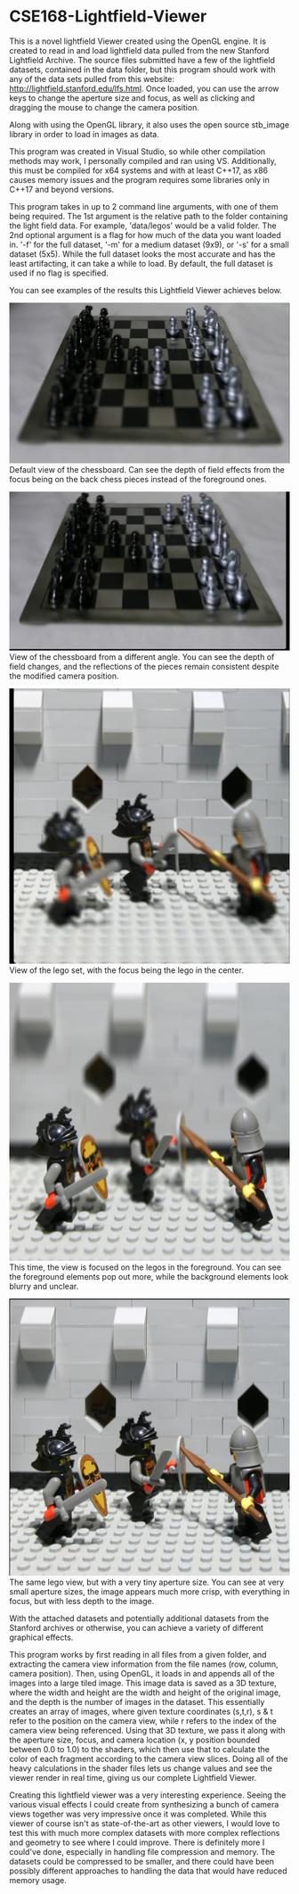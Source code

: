 # CSE168-Lightfield-Viewer
This is a novel lightfield Viewer created using the OpenGL engine.
It is created to read in and load lightfield data pulled from the new Stanford Lightfield Archive.
The source files submitted have a few of the lightfield datasets, contained in the data folder, but this program
should work with any of the data sets pulled from this website: http://lightfield.stanford.edu/lfs.html. 
Once loaded, you can use the arrow keys to change the aperture size and focus, as well as clicking and dragging
the mouse to change the camera position.

Along with using the OpenGL library, it also uses the open source stb_image library in order to load in images as data.

This program was created in Visual Studio, so while other compilation methods may work,
I personally compiled and ran using VS. Additionally, this must be compiled for x64 systems and with
at least C++17, as x86 causes memory issues and the program requires some libraries only in C++17 and beyond versions.

This program takes in up to 2 command line arguments, with one of them being required. The 1st argument is the
relative path to the folder containing the light field data. For example, 'data/legos' would be a valid folder.
The 2nd optional argument is a flag for how much of the data you want loaded in. '-f' for the full dataset,
'-m' for a medium dataset (9x9), or '-s' for a small dataset (5x5). While the full dataset looks the most accurate and has the
least artifacting, it can take a while to load. By default, the full dataset is used if no flag is specified.

You can see examples of the results this Lightfield Viewer achieves below.

![chess0](chess0.PNG)
Default view of the chessboard. Can see the depth of field effects from the focus being on the back chess pieces instead of the foreground ones.

![chess1](chess1.PNG)
View of the chessboard from a different angle. You can see the depth of field changes, and the reflections of the pieces remain consistent despite the modified camera position.

![lego0](lego0.PNG)
View of the lego set, with the focus being the lego in the center.

![lego1](lego1.PNG)
This time, the view is focused on the legos in the foreground. You can see the foreground elements pop out more, while the background elements look blurry and unclear.

![lego2](lego2.PNG)
The same lego view, but with a very tiny aperture size. You can see at very small aperture sizes, the image appears much more crisp, with everything in focus, but with less
depth to the image.

With the attached datasets and potentially additional datasets from the Stanford archives or otherwise, you can achieve a variety of different graphical effects.

This program works by first reading in all files from a given folder, and extracting the camera view information from the file names (row, column, camera position). 
Then, using OpenGL, it loads in and appends all of the images into a large tiled image. This image data is saved as a 3D texture, where the width and height
are the width and height of the original image, and the depth is the number of images in the dataset. This essentially creates an array of images, where given texture coordinates (s,t,r), s & t refer to the position on the camera view, while r refers to the index of the camera view being referenced.
Using that 3D texture, we pass it along with the aperture size, focus, and camera location (x, y position bounded between 0.0 to 1.0) to the shaders, which then use that
to calculate the color of each fragment according to the camera view slices.
Doing all of the heavy calculations in the shader files lets us change values and see the viewer render in real time, giving us our complete Lightfield Viewer.

Creating this lightfield viewer was a very interesting experience. Seeing the various visual effects I could create from synthesizing a bunch of camera views together was very impressive once it was completed.
While this viewer of course isn't as state-of-the-art as other viewers, I would love to test this with much more complex datasets with more complex reflections and geometry to see where I could improve. There is definitely more I could've done, especially in handling file compression and memory. The datasets could be compressed to be smaller, and there could have been possibly different approaches to handling the data that would have reduced memory usage. 
